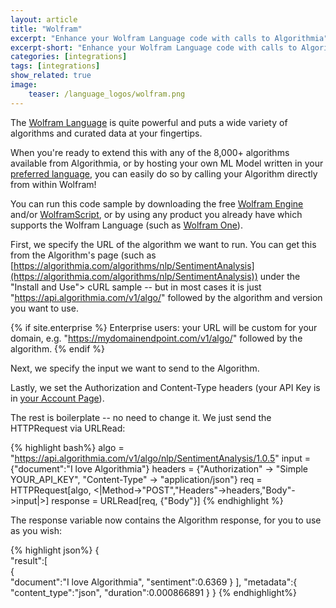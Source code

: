 ```yaml
---
layout: article
title: "Wolfram"
excerpt: "Enhance your Wolfram Language code with calls to Algorithmia"
excerpt-short: "Enhance your Wolfram Language code with calls to Algorithmia"
categories: [integrations]
tags: [integrations]
show_related: true
image:
    teaser: /language_logos/wolfram.png
---
```


The [Wolfram Language](http://www.wolfram.com/language/principles/) is quite powerful and puts a wide variety of algorithms and curated data at your fingertips.

When you're ready to extend this with any of the 8,000+ algorithms available from Algorithmia, or by hosting your own ML Model written in your [preferred language](/developers/algorithm-development/languages/), you can easily do so by calling your Algorithm directly from within Wolfram!

You can run this code sample by downloading the free [Wolfram Engine](http://www.wolfram.com/engine/) and/or [WolframScript](https://www.wolfram.com/wolframscript), or by using any product you already have which supports the Wolfram Language (such as [Wolfram One](http://www.wolfram.com/wolfram-one/)).

First, we specify the URL of the algorithm we want to run. You can get this from the Algorithm's page (such as [https://algorithmia.com/algorithms/nlp/SentimentAnalysis](https://algorithmia.com/algorithms/nlp/SentimentAnalysis)) under the "Install and Use"> cURL sample -- but in most cases it is just "https://api.algorithmia.com/v1/algo/" followed by the algorithm and version you want to use.

{% if site.enterprise %}
Enterprise users: your URL will be custom for your domain, e.g. "https://mydomainendpoint.com/v1/algo/" followed by the algorithm.
{% endif %}

Next, we specify the input we want to send to the Algorithm.

Lastly, we set the Authorization and Content-Type headers (your API Key is in [your Account Page](/user#credentials)).

The rest is boilerplate -- no need to change it. We just send the HTTPRequest via URLRead:

{% highlight bash%}
algo = "https://api.algorithmia.com/v1/algo/nlp/SentimentAnalysis/1.0.5"
input = {"document":"I love Algorithmia"}
headers = {"Authorization" -> "Simple YOUR_API_KEY", "Content-Type" -> "application/json"}
req = HTTPRequest[algo, <|Method->"POST","Headers"->headers,"Body"->input|>]
response = URLRead[req, {"Body"}]
{% endhighlight %}

The response variable now contains the Algorithm response, for you to use as you wish:

{% highlight json%}
{  
   "result":[  
      {  
         "document":"I love Algorithmia",
         "sentiment":0.6369
      }
   ],
   "metadata":{  
      "content_type":"json",
      "duration":0.000866891
   }
}
{% endhighlight%}
